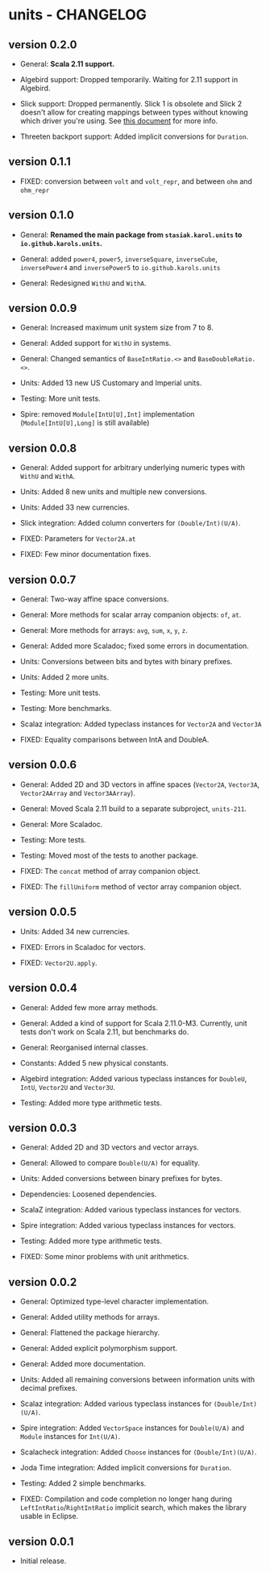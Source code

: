 units - CHANGELOG
=================

version 0.2.0
-------------

* General: **Scala 2.11 support.**

* Algebird support: Dropped temporarily. Waiting for 2.11 support in Algebird.

* Slick support: Dropped permanently. Slick 1 is obsolete and Slick 2 doesn't allow for creating mappings between types without knowing which driver you're using. See [this document](doc/SLICK.md) for more info.

* Threeten backport support: Added implicit conversions for `Duration`.

version 0.1.1
-------------

* FIXED: conversion between `volt` and `volt_repr`, and between `ohm` and `ohm_repr`

version 0.1.0
-------------

* General: **Renamed the main package from `stasiak.karol.units` to `io.github.karols.units`.**

* General: added `power4`, `power5`, `inverseSquare`, `inverseCube`, `inversePower4` and `inversePower5` to `io.github.karols.units`

* General: Redesigned `WithU` and `WithA`.

version 0.0.9
-------------

* General: Increased maximum unit system size from 7 to 8.

* General: Added support for `WithU` in systems.

* General: Changed semantics of `BaseIntRatio.<>` and `BaseDoubleRatio.<>`.

* Units: Added 13 new US Customary and Imperial units.

* Testing: More unit tests.

* Spire: removed `Module[IntU[U],Int]` implementation (`Module[IntU[U],Long]` is still available)

version 0.0.8
-------------

* General: Added support for arbitrary underlying numeric types with `WithU` and `WithA`.

* Units: Added 8 new units and multiple new conversions.

* Units: Added 33 new currencies.

* Slick integration: Added column converters for `(Double/Int)(U/A)`.

* FIXED: Parameters for `Vector2A.at`

* FIXED: Few minor documentation fixes.

version 0.0.7
-------------

* General: Two-way affine space conversions.

* General: More methods for scalar array companion objects: `of`, `at`.

* General: More methods for arrays: `avg`, `sum`, `x`, `y`, `z`.

* General: Added more Scaladoc; fixed some errors in documentation.

* Units: Conversions between bits and bytes with binary prefixes.

* Units: Added 2 more units.

* Testing: More unit tests.

* Testing: More benchmarks.

* Scalaz integration: Added typeclass instances for `Vector2A` and `Vector3A`

* FIXED: Equality comparisons between IntA and DoubleA.

version 0.0.6
-------------

* General: Added 2D and 3D vectors in affine spaces (`Vector2A`, `Vector3A`, `Vector2AArray` and `Vector3AArray`).

* General: Moved Scala 2.11 build to a separate subproject, `units-211`.

* General: More Scaladoc.

* Testing: More tests.

* Testing: Moved most of the tests to another package.

* FIXED: The `concat` method of array companion object.

* FIXED: The `fillUniform` method of vector array companion object.

version 0.0.5
-------------

* Units: Added 34 new currencies.

* FIXED: Errors in Scaladoc for vectors.

* FIXED: `Vector2U.apply`.

version 0.0.4
-------------

* General: Added few more array methods.

* General: Added a kind of support for Scala 2.11.0-M3. Currently, unit tests don't work on Scala 2.11, but benchmarks do.

* General: Reorganised internal classes.

* Constants: Added 5 new physical constants.

* Algebird integration: Added various typeclass instances for `DoubleU`, `IntU`, `Vector2U` and `Vector3U`.

* Testing: Added more type arithmetic tests.

version 0.0.3
-------------

* General: Added 2D and 3D vectors and vector arrays.

* General: Allowed to compare `Double(U/A)` for equality.

* Units: Added conversions between binary prefixes for bytes.

* Dependencies: Loosened dependencies.

* ScalaZ integration: Added various typeclass instances for vectors.

* Spire integration: Added various typeclass instances for vectors.

* Testing: Added more type arithmetic tests.

* FIXED: Some minor problems with unit arithmetics.

version 0.0.2
-------------

* General: Optimized type-level character implementation.

* General: Added utility methods for arrays.

* General: Flattened the package hierarchy.

* General: Added explicit polymorphism support.

* General: Added more documentation.

* Units: Added all remaining conversions between information units with decimal prefixes.

* Scalaz integration: Added various typeclass instances for `(Double/Int)(U/A)`.

* Spire integration: Added `VectorSpace` instances for `Double(U/A)` and `Module` instances for `Int(U/A)`.

* Scalacheck integration: Added `Choose` instances for `(Double/Int)(U/A)`.

* Joda Time integration: Added implicit conversions for `Duration`.

* Testing: Added 2 simple benchmarks.

* FIXED: Compilation and code completion no longer hang during `LeftIntRatio`/`RightIntRatio` implicit search, which makes the library usable in Eclipse.

version 0.0.1
-------------

* Initial release.
